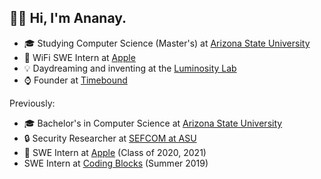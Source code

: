 ## 👋🏻  Hi, I'm Ananay.

- 🎓 Studying Computer Science (Master's) at [Arizona State University](https://asu.edu)
-  WiFi SWE Intern at [Apple](https://apple.com)
- 💡 Daydreaming and inventing at the [Luminosity Lab](https://theluminositylab.com)
- ⌚️ Founder at [Timebound](https://timebound.org)

Previously:
- 🎓 Bachelor's in Computer Science at [Arizona State University](https://asu.edu)
- 🔒 Security Researcher at [SEFCOM at ASU](https://sefcom.asu.edu)
-  SWE Intern at [Apple](https://apple.com) (Class of 2020, 2021)
- SWE Intern at [Coding Blocks](https://codingblocks.com) (Summer 2019)
